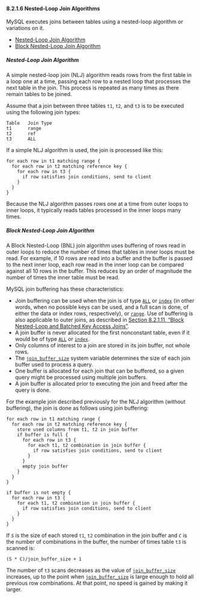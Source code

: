 

#### 8.2.1.6 Nested-Loop Join Algorithms



MySQL executes joins between tables using a nested-loop algorithm or variations on it.

- [Nested-Loop Join Algorithm](https://dev.mysql.com/doc/refman/5.7/en/nested-loop-joins.html#nested-loop-join-algorithm)
- [Block Nested-Loop Join Algorithm](https://dev.mysql.com/doc/refman/5.7/en/nested-loop-joins.html#block-nested-loop-join-algorithm)

##### Nested-Loop Join Algorithm

A simple nested-loop join (NLJ) algorithm reads rows from the first table in a loop one at a time, passing each row to a nested loop that processes the next table in the join. This process is repeated as many times as there remain tables to be joined.

Assume that a join between three tables `t1`, `t2`, and `t3` is to be executed using the following join types:

```none
Table   Join Type
t1      range
t2      ref
t3      ALL
```

If a simple NLJ algorithm is used, the join is processed like this:

```clike
for each row in t1 matching range {
  for each row in t2 matching reference key {
    for each row in t3 {
      if row satisfies join conditions, send to client
    }
  }
}
```

Because the NLJ algorithm passes rows one at a time from outer loops to inner loops, it typically reads tables processed in the inner loops many times.

##### Block Nested-Loop Join Algorithm

A Block Nested-Loop (BNL) join algorithm uses buffering of rows read in outer loops to reduce the number of times that tables in inner loops must be read. For example, if 10 rows are read into a buffer and the buffer is passed to the next inner loop, each row read in the inner loop can be compared against all 10 rows in the buffer. This reduces by an order of magnitude the number of times the inner table must be read.

MySQL join buffering has these characteristics:

- Join buffering can be used when the join is of type [`ALL`](https://dev.mysql.com/doc/refman/5.7/en/explain-output.html#jointype_all) or [`index`](https://dev.mysql.com/doc/refman/5.7/en/explain-output.html#jointype_index) (in other words, when no possible keys can be used, and a full scan is done, of either the data or index rows, respectively), or [`range`](https://dev.mysql.com/doc/refman/5.7/en/explain-output.html#jointype_range). Use of buffering is also applicable to outer joins, as described in [Section 8.2.1.11, “Block Nested-Loop and Batched Key Access Joins”](https://dev.mysql.com/doc/refman/5.7/en/bnl-bka-optimization.html).
- A join buffer is never allocated for the first nonconstant table, even if it would be of type [`ALL`](https://dev.mysql.com/doc/refman/5.7/en/explain-output.html#jointype_all) or [`index`](https://dev.mysql.com/doc/refman/5.7/en/explain-output.html#jointype_index).
- Only columns of interest to a join are stored in its join buffer, not whole rows.
- The [`join_buffer_size`](https://dev.mysql.com/doc/refman/5.7/en/server-system-variables.html#sysvar_join_buffer_size) system variable determines the size of each join buffer used to process a query.
- One buffer is allocated for each join that can be buffered, so a given query might be processed using multiple join buffers.
- A join buffer is allocated prior to executing the join and freed after the query is done.

For the example join described previously for the NLJ algorithm (without buffering), the join is done as follows using join buffering:

```clike
for each row in t1 matching range {
  for each row in t2 matching reference key {
    store used columns from t1, t2 in join buffer
    if buffer is full {
      for each row in t3 {
        for each t1, t2 combination in join buffer {
          if row satisfies join conditions, send to client
        }
      }
      empty join buffer
    }
  }
}

if buffer is not empty {
  for each row in t3 {
    for each t1, t2 combination in join buffer {
      if row satisfies join conditions, send to client
    }
  }
}
```

If *`S`* is the size of each stored `t1`, `t2` combination in the join buffer and *`C`* is the number of combinations in the buffer, the number of times table `t3` is scanned is:

```clike
(S * C)/join_buffer_size + 1
```

The number of `t3` scans decreases as the value of [`join_buffer_size`](https://dev.mysql.com/doc/refman/5.7/en/server-system-variables.html#sysvar_join_buffer_size) increases, up to the point when [`join_buffer_size`](https://dev.mysql.com/doc/refman/5.7/en/server-system-variables.html#sysvar_join_buffer_size) is large enough to hold all previous row combinations. At that point, no speed is gained by making it larger.

